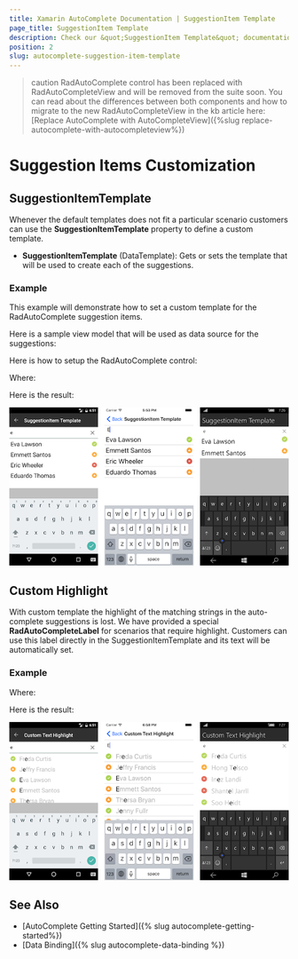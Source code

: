 ```yaml
---
title: Xamarin AutoComplete Documentation | SuggestionItem Template
page_title: SuggestionItem Template
description: Check our &quot;SuggestionItem Template&quot; documentation article for Telerik AutoComplete for Xamarin control.
position: 2
slug: autocomplete-suggestion-item-template
---
```


>caution RadAutoComplete control has been replaced with RadAutoCompleteView and will be removed from the suite soon. You can read about the differences between both components and how to migrate to the new RadAutoCompleteView in the kb article here: [Replace AutoComplete with AutoCompleteView]({%slug replace-autocomplete-with-autocompleteview%})

# Suggestion Items Customization

## SuggestionItemTemplate

Whenever the default templates does not fit a particular scenario customers can use the **SuggestionItemTemplate** property to define a custom template.

- **SuggestionItemTemplate** (DataTemplate): Gets or sets the template that will be used to create each of the suggestions.

### Example

This example will demonstrate how to set a custom template for the RadAutoComplete suggestion items.

Here is a sample view model that will be used as data source for the suggestions:

<snippet id='autocomplete-features-suggestion-item-template-viewmodel'/>

Here is how to setup the RadAutoComplete control:

<snippet id='autocomplete-features-suggestion-item-template'/>

Where:

<snippet id='xmlns-telerikinput'/>

Here is the result:

![AutoComplete SuggestionItemTemplate Example](../images/autocomplete-item-template.png "AutoComplete SuggestionItemTemplate Example")

## Custom Highlight

With custom template the highlight of the matching strings in the auto-complete suggestions is lost. We have provided a special **RadAutoCompleteLabel** for scenarios that require highlight. Customers can use this label directly in the SuggestionItemTemplate and its text will be automatically set.

### Example

<snippet id='autocomplete-features-custom-highlight'/>

Where:

<snippet id='xmlns-telerikinput'/>

Here is the result:

![AutoComplete Custom Highlight Example](../images/autocomplete-custom-highlight.png "AutoComplete Custom Highlight Example")

## See Also

- [AutoComplete Getting Started]({% slug autocomplete-getting-started%})
- [Data Binding]({% slug autocomplete-data-binding %})